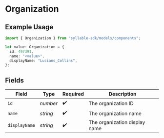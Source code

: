 # Organization

## Example Usage

```typescript
import { Organization } from "syllable-sdk/models/components";

let value: Organization = {
  id: 497391,
  name: "<value>",
  displayName: "Luciano_Collins",
};
```

## Fields

| Field                         | Type                          | Required                      | Description                   |
| ----------------------------- | ----------------------------- | ----------------------------- | ----------------------------- |
| `id`                          | *number*                      | :heavy_check_mark:            | The organization ID           |
| `name`                        | *string*                      | :heavy_check_mark:            | The organization name         |
| `displayName`                 | *string*                      | :heavy_check_mark:            | The organization display name |
